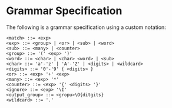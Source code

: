 # Grammar Specification

The following is a grammar specification using a custom notation:

```plaintext
<match> ::= <exp>
<exp> ::= <group> | <or> | <sub> | <word>
<sub> ::= <many> | <counter>
<group> ::= '(' <exp> ')'
<word> ::= <char> | <char> <word> | <sub>
<char> ::= 'a'-'z' | 'A'-'Z' | <digits> | <wildcard>
<digits> ::= '0'-'9' { <digits> }
<or> ::= <exp> '+' <exp>
<many> ::= <exp> '*'
<counter> ::= <exp> '{' <digits> '}'
<ignore> ::= <exp> '\I'
<output_group> ::= <gropu>\O{ditgits}
<wildcard> ::= '.'
